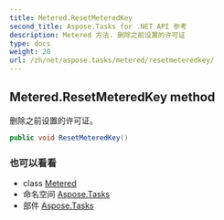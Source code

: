 ```yaml
---
title: Metered.ResetMeteredKey
second_title: Aspose.Tasks for .NET API 参考
description: Metered 方法. 删除之前设置的许可证
type: docs
weight: 20
url: /zh/net/aspose.tasks/metered/resetmeteredkey/
---
```

## Metered.ResetMeteredKey method

删除之前设置的许可证。

```csharp
public void ResetMeteredKey()
```

### 也可以看看

* class [Metered](../)
* 命名空间 [Aspose.Tasks](../../metered/)
* 部件 [Aspose.Tasks](../../../)


